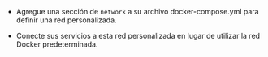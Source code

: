 - Agregue una sección de `network` a su archivo docker-compose.yml para definir una red personalizada.

- Conecte sus servicios a esta red personalizada en lugar de utilizar la red Docker predeterminada.